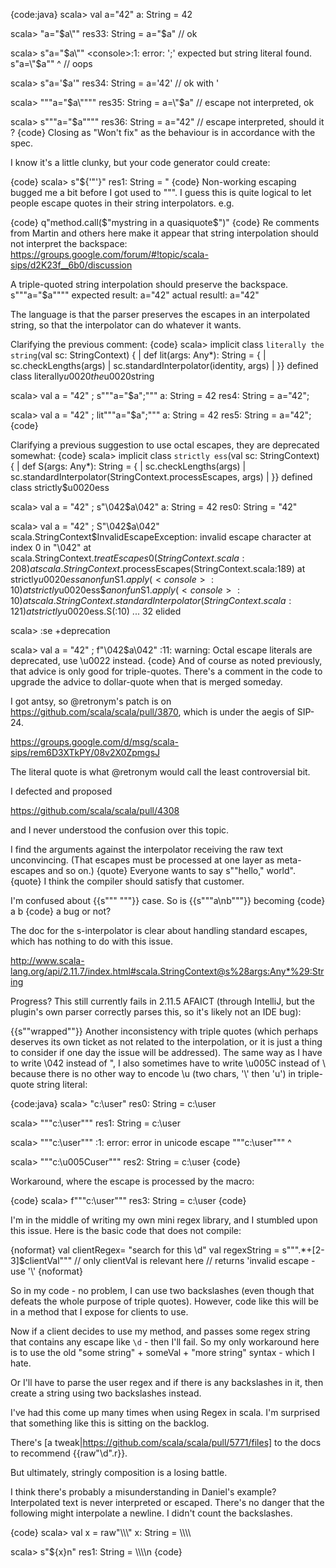 {code:java}
scala> val a="42"
a: String = 42

scala> "a=\"$a\""
res33: String = a="$a"    // ok

scala> s"a=\"$a\""
<console>:1: error: ';' expected but string literal found.
       s"a=\"$a\""
                ^         // oops

scala> s"a=\'$a\'"
res34: String = a='42'    // ok with \'

scala> """a=\"$a\""""
res35: String = a=\"$a\"  // escape not interpreted, ok

scala> s"""a=\"$a\""""
res36: String = a="42"    // escape interpreted, should it ?
{code}
Closing as "Won't fix" as the behaviour is in accordance with the spec.

I know it's a little clunky, but your code generator could create:

{code}
scala> s"${'"'}"
res1: String = "
{code}
Non-working escaping bugged me a bit before I got used to """. I guess this is quite logical to let people escape quotes in their string interpolators. e.g.

{code}
q"method.call($"mystring in a quasiquote$")"
{code}
Re comments from Martin and others here make it appear that string interpolation should not interpret the backspace:
https://groups.google.com/forum/#!topic/scala-sips/d2K23f__6b0/discussion

A triple-quoted string interpolation should preserve the backspace.
s"""a=\"$a\""""
expected result: a=\"42\"
actual resultl: a="42"


The language is that the parser preserves the escapes in an interpolated string, so that the interpolator can do whatever it wants.

Clarifying the previous comment:
{code}
scala> implicit class `literally the string`(val sc: StringContext) {
     | def lit(args: Any*): String = {
     |   sc.checkLengths(args)
     |   sc.standardInterpolator(identity, args)
     | }}
defined class literally$u0020the$u0020string

scala> val a = "42" ; s"""a=\"$a\";"""
a: String = 42
res4: String = a="42";

scala> val a = "42" ; lit"""a=\"$a\";"""
a: String = 42
res5: String = a=\"42\";
{code}

Clarifying a previous suggestion to use octal escapes, they are deprecated somewhat:
{code}
scala> implicit class `strictly ess`(val sc: StringContext) {
     | def S(args: Any*): String = {
     |   sc.checkLengths(args)
     |   sc.standardInterpolator(StringContext.processEscapes, args)
     | }}
defined class strictly$u0020ess

scala> val a = "42" ; s"\042$a\042"
a: String = 42
res0: String = "42"

scala> val a = "42" ; S"\042$a\042"
scala.StringContext$InvalidEscapeException: invalid escape character at index 0 in "\042"
  at scala.StringContext$.treatEscapes0(StringContext.scala:208)
  at scala.StringContext$.processEscapes(StringContext.scala:189)
  at strictly$u0020ess$$anonfun$S$1.apply(<console>:10)
  at strictly$u0020ess$$anonfun$S$1.apply(<console>:10)
  at scala.StringContext.standardInterpolator(StringContext.scala:121)
  at strictly$u0020ess.S(<console>:10)
  ... 32 elided

scala> :se +deprecation

scala> val a = "42" ; f"\042$a\042"
<console>:11: warning: Octal escape literals are deprecated, use \u0022 instead.
{code}
And of course as noted previously, that advice is only good for triple-quotes.  There's a comment in the code to upgrade the advice to dollar-quote when that is merged someday.

I got antsy, so @retronym's patch is on https://github.com/scala/scala/pull/3870, which is under the aegis of SIP-24.

https://groups.google.com/d/msg/scala-sips/rem6D3XTkPY/08v2X0ZpmgsJ

The literal quote is what @retronym would call the least controversial bit.

I defected and proposed

https://github.com/scala/scala/pull/4308

and I never understood the confusion over this topic.

I find the arguments against the interpolator receiving the raw text unconvincing. (That escapes must be processed at one layer as meta-escapes and so on.)
{quote}
Everyone wants to say s"\"hello,\" world".
{quote}
I think the compiler should satisfy that customer.

I'm confused about {{s""" """}} case. So is {{s"""a\nb"""}} becoming
{code}
a
b
{code}
a bug or not?

The doc for the s-interpolator is clear about handling standard escapes, which has nothing to do with this issue.

http://www.scala-lang.org/api/2.11.7/index.html#scala.StringContext@s%28args:Any*%29:String

Progress? This still currently fails in 2.11.5 AFAICT (through IntelliJ, but the plugin's own parser correctly parses this, so it's likely not an IDE bug):

{{s"\"wrapped\""}}
Another inconsistency with triple quotes (which  perhaps deserves its own ticket as not related to the interpolation, or it is just a thing to consider if one day the issue will be addressed).  The same way as I have to write \042 instead of \", I also sometimes have to write \u005C instead of \\ because there is no other way to encode \u (two chars, '\\' then 'u') in triple-quote string literal:

{code:java}
scala> "c:\\user"
res0: String = c:\user

scala> """c:\\user"""
res1: String = c:\\user

scala> """c:\user"""
<console>:1: error: error in unicode escape
       """c:\user"""
              ^

scala> """c:\u005Cuser"""
res2: String = c:\user
 
{code}

Workaround, where the escape is processed by the macro:

{code}
scala> f"""c:\\user"""
res3: String = c:\user
{code}

I'm in the middle of writing my own mini regex library, and I stumbled upon this issue. Here is the basic code that does not compile:

{noformat}
val clientRegex= "search for this \d"
val regexString = s""".*+[2-3]$clientVal""" // only clientVal is relevant here
    // returns 'invalid escape - use '\\'
{noformat}

So in my code - no problem, I can use two backslashes (even though that defeats the whole purpose of triple quotes). However, code like this will be in a method that I expose for clients to use. 

Now if a client decides to use my method, and passes some regex string that contains any escape like `\d` - then I'll fail. So my only workaround here is to use the old "some string" + someVal + "more string" syntax - which I hate. 

Or I'll have to parse the user regex and if there is any backslashes in it, then create a string using two backslashes instead.

I've had this come up many times when using Regex in scala. I'm surprised that something like this is sitting on the backlog.

There's [a tweak|https://github.com/scala/scala/pull/5771/files] to the docs to recommend {{raw"\d".r}}.

But ultimately, stringly composition is a losing battle.

I think there's probably a misunderstanding in Daniel's example? Interpolated text is never interpreted or escaped. There's no danger that the following might interpolate a newline. I didn't count the backslashes.

{code}
scala> val x = raw"\\\\\\\"
x: String = \\\\\\\

scala> s"${x}n"
res1: String = \\\\\\\n
{code}

